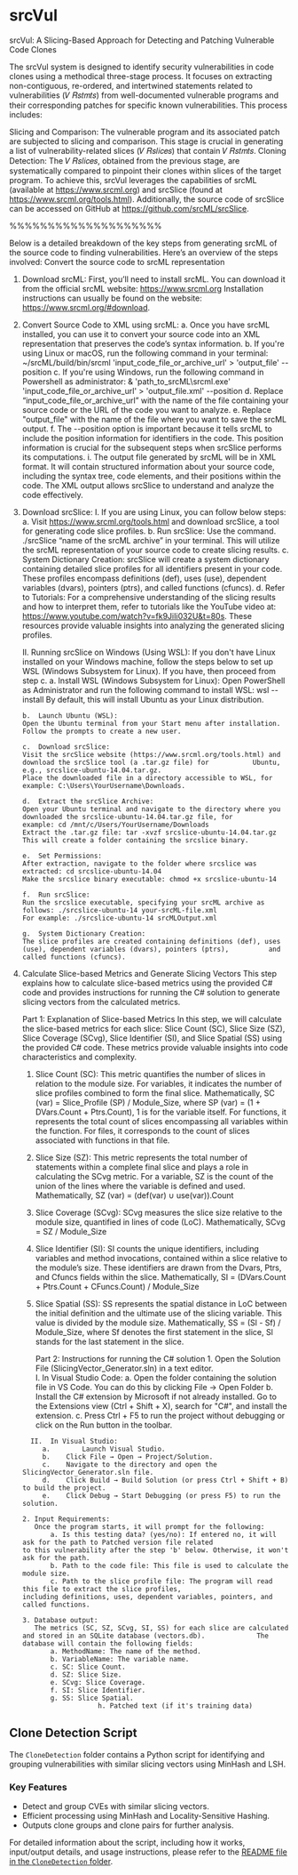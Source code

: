 # srcVul
srcVul: A Slicing-Based Approach for Detecting and Patching Vulnerable Code Clones

The srcVul system is designed to identify security vulnerabilities in code clones using a methodical three-stage process. It focuses on extracting non-contiguous, re-ordered, and intertwined statements related to vulnerabilities (𝑉 𝑅𝑠𝑡𝑚𝑡𝑠) from well-documented vulnerable programs and their corresponding patches for specific known vulnerabilities. This process includes:

Slicing and Comparison: The vulnerable program and its associated patch are subjected to slicing and comparison. This stage is crucial in generating a list of vulnerability-related slices (𝑉 𝑅𝑠𝑙𝑖𝑐𝑒𝑠) that contain 𝑉 𝑅𝑠𝑡𝑚𝑡𝑠.
Cloning Detection: The 𝑉 𝑅𝑠𝑙𝑖𝑐𝑒𝑠, obtained from the previous stage, are systematically compared to pinpoint their clones within slices of the target program.
To achieve this, srcVul leverages the capabilities of srcML (available at https://www.srcml.org) and srcSlice (found at https://www.srcml.org/tools.html). Additionally, the source code of srcSlice can be accessed on GitHub at https://github.com/srcML/srcSlice.

%%%%%%%%%%%%%%%%%%%%

Below is a detailed breakdown of the key steps from generating srcML of the source code to finding vulnerabilities. Here’s an overview of the steps involved:
Convert the source code to srcML representation
1.	Download srcML:
       First, you’ll need to install srcML. You can download it from the official srcML website: https://www.srcml.org
       Installation instructions can usually be found on the website: https://www.srcml.org/#download. 

2.	Convert Source Code to XML using srcML:
    a.	Once you have srcML installed, you can use it to convert your source code into an XML representation that preserves the code’s 
 	syntax information.
    b.	If you're using Linux or macOS, run the following command in your terminal: 
    	~/srcML/build/bin/srcml 'input_code_file_or_archive_url' > 'output_file' --position
    c. 	If you're using Windows, run the following command in Powershell as administrator:
	& 'path_to_srcML\srcml.exe' 'input_code_file_or_archive_url' > 'output_file.xml' --position	
    d.	Replace “input_code_file_or_archive_url” with the name of the file containing your source code or the URL of the code you want 		to analyze.
    e.	Replace "output_file" with the name of the file where you want to save the srcML output.
    f.	The --position option is important because it tells srcML to include the position information for identifiers in the code. This 	position information is crucial for the subsequent steps when srcSlice performs its computations.
    i.	The output file generated by srcML will be in XML format. It will contain structured information about your source code, 		including the syntax tree, code elements, and their positions within the code. The XML output allows srcSlice to understand and 	analyze the code effectively.

3.	Download srcSlice: 
    I.	If you are using Linux, you can follow below steps:
    a.	Visit https://www.srcml.org/tools.html and download srcSlice, a tool for generating code slice profiles.
    b.	Run srcSlice: Use the command. ./srcSlice “name of the srcML archive” in your terminal. This will utilize the srcML 			representation of your source code to create slicing results.
    c.	System Dictionary Creation: srcSlice will create a system dictionary containing detailed slice profiles for all identifiers 		present in your code. These profiles encompass definitions (def), uses (use), dependent variables (dvars), pointers (ptrs), and 	called functions (cfuncs).
    d.	Refer to Tutorials: For a comprehensive understanding of the slicing results and how to interpret them, refer to tutorials like 	the YouTube video at: https://www.youtube.com/watch?v=fk9JiIi032U&t=80s. These resources provide valuable insights into 		analyzing the generated slicing profiles.

    II.	Running srcSlice on Windows (Using WSL):
	If you don't have Linux installed on your Windows machine, follow the steps below to set up WSL (Windows Subsystem for 			Linux). If you have, then proceed from step c.
	    a.  Install WSL (Windows Subsystem for Linux):
		Open PowerShell as Administrator and run the following command to install WSL: wsl --install
		By default, this will install Ubuntu as your Linux distribution.
	
	    b.  Launch Ubuntu (WSL):
		Open the Ubuntu terminal from your Start menu after installation.
		Follow the prompts to create a new user.
	
	    c.	Download srcSlice:
		Visit the srcSlice website (https://www.srcml.org/tools.html) and download the srcSlice tool (a .tar.gz file) for 			Ubuntu, e.g., srcslice-ubuntu-14.04.tar.gz.
		Place the downloaded file in a directory accessible to WSL, for example: C:\Users\YourUsername\Downloads.
	
	    d. 	Extract the srcSlice Archive:
		Open your Ubuntu terminal and navigate to the directory where you downloaded the srcslice-ubuntu-14.04.tar.gz file, for 		example: cd /mnt/c/Users/YourUsername/Downloads
		Extract the .tar.gz file: tar -xvzf srcslice-ubuntu-14.04.tar.gz
		This will create a folder containing the srcslice binary.
	
	    e.	Set Permissions:
		After extraction, navigate to the folder where srcslice was extracted: cd srcslice-ubuntu-14.04
		Make the srcslice binary executable: chmod +x srcslice-ubuntu-14
	
	    f.	Run srcSlice:
		Run the srcslice executable, specifying your srcML archive as follows: ./srcslice-ubuntu-14 your-srcML-file.xml
		For example: ./srcslice-ubuntu-14 srcMLOutput.xml
	
	    g.	System Dictionary Creation:
		The slice profiles are created containing definitions (def), uses (use), dependent variables (dvars), pointers (ptrs), 			and called functions (cfuncs).

4.   Calculate Slice-based Metrics and Generate Slicing Vectors
	This step explains how to calculate slice-based metrics using the provided C# code and provides instructions for running the C# 	solution to generate slicing vectors from the calculated metrics.

	    Part 1:    Explanation of Slice-based Metrics
	    	In this step, we will calculate the slice-based metrics for each slice: Slice Count (SC), Slice Size (SZ), Slice 			Coverage (SCvg), Slice Identifier (SI), and Slice Spatial (SS) using the provided C# code. These metrics provide 			valuable insights into code characteristics and complexity.
		1.	Slice Count (SC): This metric quantifies the number of slices in relation to the module size. 
				          For variables, it indicates the number of slice profiles combined to form the final slice. 						  Mathematically, SC (var) = Slice_Profile (SP) / Module_Size, where SP (var) = (1 + 							  DVars.Count + Ptrs.Count), 1 is for the variable itself.
				          For functions, it represents the total count of slices encompassing all variables within the 					          function. 
				          For files, it corresponds to the count of slices associated with functions in that file.
		2.	Slice Size (SZ): This metric represents the total number of statements within a complete final slice and plays a 					 role in calculating the SCvg metric. 
				         For a variable, SZ is the count of the union of the lines where the variable is defined and 						 used. Mathematically, SZ (var) = (def(var) ∪ use(var)).Count
		3.	Slice Coverage (SCvg): SCvg measures the slice size relative to the module size, quantified in lines of code 						       (LoC). 
					       Mathematically, SCvg = SZ / Module_Size
		4.	Slice Identifier (SI): SI counts the unique identifiers, including variables and method invocations, contained 						       within a slice relative to the module’s size. These identifiers are drawn from the Dvars, 					       Ptrs, and Cfuncs fields within the slice. 
				               Mathematically, SI = (DVars.Count + Ptrs.Count + CFuncs.Count) / Module_Size
		5.	Slice Spatial (SS): SS represents the spatial distance in LoC between the initial definition and the ultimate 						    use of the slicing variable. This value is divided by the module size.
				            Mathematically, SS = (Sl - Sf) / Module_Size, where Sf denotes the first statement in the 						    slice, Sl stands for the last statement in the slice.
		
		    Part 2:   Instructions for running the C# solution
		  1.	Open the Solution File (SlicingVector_Generator.sln) in a text editor.   
		   I. 	In Visual Studio Code:
		      a.	Open the folder containing the solution file in VS Code. You can do this by clicking File → Open Folder
		      b.	Install the C# extension by Microsoft if not already installed. Go to the Extensions view (Ctrl + Shift 				+ X), search for "C#", and install the extension.
		      c.	Press Ctrl + F5 to run the project without debugging or click on the Run button in the toolbar.
		
		   II.	In Visual Studio: 
		      a.        Launch Visual Studio.
		      b.	Click File → Open → Project/Solution.
		      c.	Navigate to the directory and open the SlicingVector_Generator.sln file.
		      d.	Click Build → Build Solution (or press Ctrl + Shift + B) to build the project.
		      e.	Click Debug → Start Debugging (or press F5) to run the solution.
		
		 2.	Input Requirements:
			Once the program starts, it will prompt for the following:
			    a. Is this testing data? (yes/no): If entered no, it will ask for the path to Patched version file related 				       to this vulnerability after the step 'b' below. Otherwise, it won't ask for the path.
			    b. Path to the code file: This file is used to calculate the module size.
			    c. Path to the slice profile file: The program will read this file to extract the slice profiles, 					       including definitions, uses, dependent variables, pointers, and called functions.
		 
		 3.	Database output:
			The metrics (SC, SZ, SCvg, SI, SS) for each slice are calculated and stored in an SQLite database (vectors.db). 			The database will contain the following fields:
			    a. MethodName: The name of the method.
			    b. VariableName: The variable name.
			    c. SC: Slice Count.
			    d. SZ: Slice Size.
			    e. SCvg: Slice Coverage.
			    f. SI: Slice Identifier.
			    g. SS: Slice Spatial.
                            h. Patched text (if it's training data)
		

## Clone Detection Script

The `CloneDetection` folder contains a Python script for identifying and grouping vulnerabilities with similar slicing vectors using MinHash and LSH.

### Key Features
- Detect and group CVEs with similar slicing vectors.
- Efficient processing using MinHash and Locality-Sensitive Hashing.
- Outputs clone groups and clone pairs for further analysis.

For detailed information about the script, including how it works, input/output details, and usage instructions, please refer to the [README file in the `CloneDetection` folder](CloneDetection/README.md).

